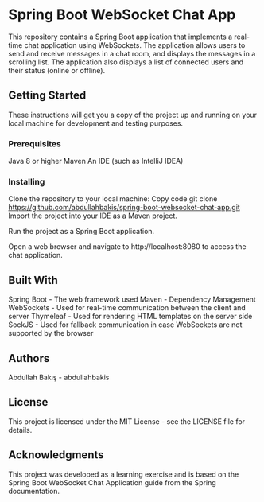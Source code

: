# Spring Boot WebSocket Chat App
This repository contains a Spring Boot application that implements a real-time chat application using WebSockets. The application allows users to send and receive messages in a chat room, and displays the messages in a scrolling list. The application also displays a list of connected users and their status (online or offline).

## Getting Started
These instructions will get you a copy of the project up and running on your local machine for development and testing purposes.

### Prerequisites
Java 8 or higher
Maven
An IDE (such as IntelliJ IDEA)
### Installing
Clone the repository to your local machine:
Copy code
git clone https://github.com/abdullahbakis/spring-boot-websocket-chat-app.git
Import the project into your IDE as a Maven project.

Run the project as a Spring Boot application.

Open a web browser and navigate to http://localhost:8080 to access the chat application.

## Built With
Spring Boot - The web framework used
Maven - Dependency Management
WebSockets - Used for real-time communication between the client and server
Thymeleaf - Used for rendering HTML templates on the server side
SockJS - Used for fallback communication in case WebSockets are not supported by the browser
## Authors
Abdullah Bakış - abdullahbakis
## License
This project is licensed under the MIT License - see the LICENSE file for details.

## Acknowledgments
This project was developed as a learning exercise and is based on the Spring Boot WebSocket Chat Application guide from the Spring documentation.
